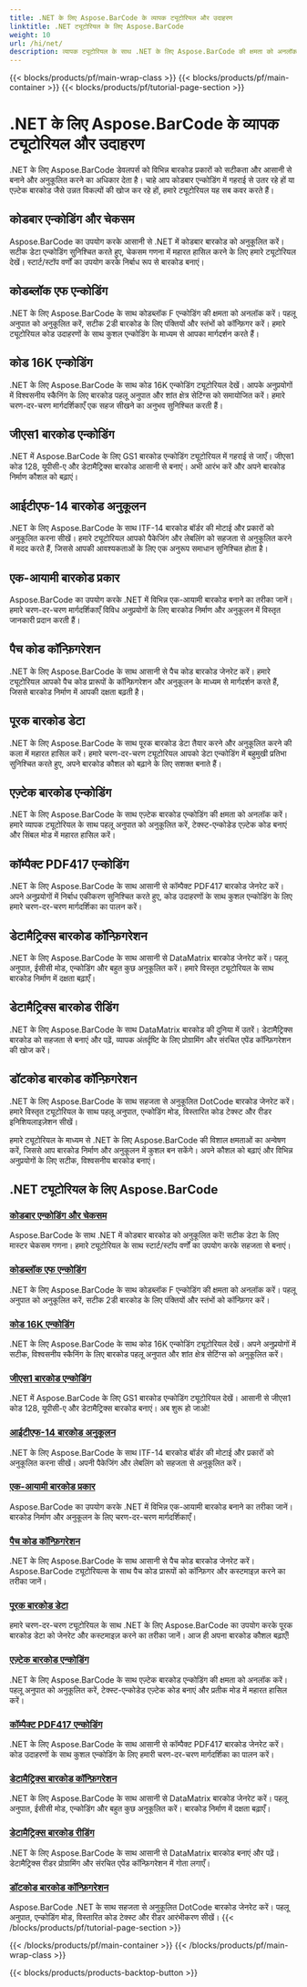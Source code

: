 ```yaml
---
title: .NET के लिए Aspose.BarCode के व्यापक ट्यूटोरियल और उदाहरण
linktitle: .NET ट्यूटोरियल के लिए Aspose.BarCode
weight: 10
url: /hi/net/
description: व्यापक ट्यूटोरियल के साथ .NET के लिए Aspose.BarCode की क्षमता को अनलॉक करें! कोडबार एन्कोडिंग में महारत हासिल करें, कोडब्लॉक एफ को अनुकूलित करें, कोड 16K का पता लगाएं, और भी बहुत कुछ।
---
```


{{< blocks/products/pf/main-wrap-class >}}
{{< blocks/products/pf/main-container >}}
{{< blocks/products/pf/tutorial-page-section >}}

# .NET के लिए Aspose.BarCode के व्यापक ट्यूटोरियल और उदाहरण



.NET के लिए Aspose.BarCode डेवलपर्स को विभिन्न बारकोड प्रकारों को सटीकता और आसानी से बनाने और अनुकूलित करने का अधिकार देता है। चाहे आप कोडबार एन्कोडिंग में गहराई से उतर रहे हों या एज़्टेक बारकोड जैसे उन्नत विकल्पों की खोज कर रहे हों, हमारे ट्यूटोरियल यह सब कवर करते हैं।

## कोडबार एन्कोडिंग और चेकसम

Aspose.BarCode का उपयोग करके आसानी से .NET में कोडबार बारकोड को अनुकूलित करें। सटीक डेटा एन्कोडिंग सुनिश्चित करते हुए, चेकसम गणना में महारत हासिल करने के लिए हमारे ट्यूटोरियल देखें। स्टार्ट/स्टॉप वर्णों का उपयोग करके निर्बाध रूप से बारकोड बनाएं।

## कोडब्लॉक एफ एन्कोडिंग

.NET के लिए Aspose.BarCode के साथ कोडब्लॉक F एन्कोडिंग की क्षमता को अनलॉक करें। पहलू अनुपात को अनुकूलित करें, सटीक 2डी बारकोड के लिए पंक्तियों और स्तंभों को कॉन्फ़िगर करें। हमारे ट्यूटोरियल कोड उदाहरणों के साथ कुशल एन्कोडिंग के माध्यम से आपका मार्गदर्शन करते हैं।

## कोड 16K एन्कोडिंग

.NET के लिए Aspose.BarCode के साथ कोड 16K एन्कोडिंग ट्यूटोरियल देखें। आपके अनुप्रयोगों में विश्वसनीय स्कैनिंग के लिए बारकोड पहलू अनुपात और शांत क्षेत्र सेटिंग्स को समायोजित करें। हमारे चरण-दर-चरण मार्गदर्शिकाएँ एक सहज सीखने का अनुभव सुनिश्चित करती हैं।

## जीएस1 बारकोड एन्कोडिंग

.NET में Aspose.BarCode के लिए GS1 बारकोड एन्कोडिंग ट्यूटोरियल में गहराई से जाएँ। जीएस1 कोड 128, यूपीसी-ए और डेटामैट्रिक्स बारकोड आसानी से बनाएं। अभी आरंभ करें और अपने बारकोड निर्माण कौशल को बढ़ाएं।

## आईटीएफ-14 बारकोड अनुकूलन

.NET के लिए Aspose.BarCode के साथ ITF-14 बारकोड बॉर्डर की मोटाई और प्रकारों को अनुकूलित करना सीखें। हमारे ट्यूटोरियल आपको पैकेजिंग और लेबलिंग को सहजता से अनुकूलित करने में मदद करते हैं, जिससे आपकी आवश्यकताओं के लिए एक अनुरूप समाधान सुनिश्चित होता है।

## एक-आयामी बारकोड प्रकार

Aspose.BarCode का उपयोग करके .NET में विभिन्न एक-आयामी बारकोड बनाने का तरीका जानें। हमारे चरण-दर-चरण मार्गदर्शिकाएँ विविध अनुप्रयोगों के लिए बारकोड निर्माण और अनुकूलन में विस्तृत जानकारी प्रदान करती हैं।

## पैच कोड कॉन्फ़िगरेशन

.NET के लिए Aspose.BarCode के साथ आसानी से पैच कोड बारकोड जेनरेट करें। हमारे ट्यूटोरियल आपको पैच कोड प्रारूपों के कॉन्फ़िगरेशन और अनुकूलन के माध्यम से मार्गदर्शन करते हैं, जिससे बारकोड निर्माण में आपकी दक्षता बढ़ती है।

## पूरक बारकोड डेटा

.NET के लिए Aspose.BarCode के साथ पूरक बारकोड डेटा तैयार करने और अनुकूलित करने की कला में महारत हासिल करें। हमारे चरण-दर-चरण ट्यूटोरियल आपको डेटा एन्कोडिंग में बहुमुखी प्रतिभा सुनिश्चित करते हुए, अपने बारकोड कौशल को बढ़ाने के लिए सशक्त बनाते हैं।

## एज़्टेक बारकोड एन्कोडिंग

.NET के लिए Aspose.BarCode के साथ एज़्टेक बारकोड एन्कोडिंग की क्षमता को अनलॉक करें। हमारे व्यापक ट्यूटोरियल के साथ पहलू अनुपात को अनुकूलित करें, टेक्स्ट-एन्कोडेड एज़्टेक कोड बनाएं और सिंबल मोड में महारत हासिल करें।

## कॉम्पैक्ट PDF417 एन्कोडिंग

.NET के लिए Aspose.BarCode के साथ आसानी से कॉम्पैक्ट PDF417 बारकोड जेनरेट करें। अपने अनुप्रयोगों में निर्बाध एकीकरण सुनिश्चित करते हुए, कोड उदाहरणों के साथ कुशल एन्कोडिंग के लिए हमारे चरण-दर-चरण मार्गदर्शिका का पालन करें।

## डेटामैट्रिक्स बारकोड कॉन्फ़िगरेशन

.NET के लिए Aspose.BarCode के साथ आसानी से DataMatrix बारकोड जेनरेट करें। पहलू अनुपात, ईसीसी मोड, एन्कोडिंग और बहुत कुछ अनुकूलित करें। हमारे विस्तृत ट्यूटोरियल के साथ बारकोड निर्माण में दक्षता बढ़ाएँ।

## डेटामैट्रिक्स बारकोड रीडिंग

.NET के लिए Aspose.BarCode के साथ DataMatrix बारकोड की दुनिया में उतरें। डेटामैट्रिक्स बारकोड को सहजता से बनाएं और पढ़ें, व्यापक अंतर्दृष्टि के लिए प्रोग्रामिंग और संरचित एपेंड कॉन्फ़िगरेशन की खोज करें।

## डॉटकोड बारकोड कॉन्फ़िगरेशन

.NET के लिए Aspose.BarCode के साथ सहजता से अनुकूलित DotCode बारकोड जेनरेट करें। हमारे विस्तृत ट्यूटोरियल के साथ पहलू अनुपात, एन्कोडिंग मोड, विस्तारित कोड टेक्स्ट और रीडर इनिशियलाइज़ेशन सीखें।

हमारे ट्यूटोरियल के माध्यम से .NET के लिए Aspose.BarCode की विशाल क्षमताओं का अन्वेषण करें, जिससे आप बारकोड निर्माण और अनुकूलन में कुशल बन सकेंगे। अपने कौशल को बढ़ाएं और विभिन्न अनुप्रयोगों के लिए सटीक, विश्वसनीय बारकोड बनाएं।
## .NET ट्यूटोरियल के लिए Aspose.BarCode
### [कोडबार एन्कोडिंग और चेकसम](./codabar-encoding-and-checksum/)
Aspose.BarCode के साथ .NET में कोडबार बारकोड को अनुकूलित करें! सटीक डेटा के लिए मास्टर चेकसम गणना। हमारे ट्यूटोरियल के साथ स्टार्ट/स्टॉप वर्णों का उपयोग करके सहजता से बनाएं।
### [कोडब्लॉक एफ एन्कोडिंग](./codablock-f-encoding/)
.NET के लिए Aspose.BarCode के साथ कोडब्लॉक F एन्कोडिंग की क्षमता को अनलॉक करें। पहलू अनुपात को अनुकूलित करें, सटीक 2डी बारकोड के लिए पंक्तियों और स्तंभों को कॉन्फ़िगर करें।
### [कोड 16K एन्कोडिंग](./code-16k-encoding/)
.NET के लिए Aspose.BarCode के साथ कोड 16K एन्कोडिंग ट्यूटोरियल देखें। अपने अनुप्रयोगों में सटीक, विश्वसनीय स्कैनिंग के लिए बारकोड पहलू अनुपात और शांत क्षेत्र सेटिंग्स को अनुकूलित करें।
### [जीएस1 बारकोड एन्कोडिंग](./gs1-barcode-encoding/)
.NET में Aspose.BarCode के लिए GS1 बारकोड एन्कोडिंग ट्यूटोरियल देखें। आसानी से जीएस1 कोड 128, यूपीसी-ए और डेटामैट्रिक्स बारकोड बनाएं। अब शुरू हो जाओ!
### [आईटीएफ-14 बारकोड अनुकूलन](./itf-14-barcode-customization/)
.NET के लिए Aspose.BarCode के साथ ITF-14 बारकोड बॉर्डर की मोटाई और प्रकारों को अनुकूलित करना सीखें। अपनी पैकेजिंग और लेबलिंग को सहजता से अनुकूलित करें।
### [एक-आयामी बारकोड प्रकार](./one-dimensional-barcode-types/)
Aspose.BarCode का उपयोग करके .NET में विभिन्न एक-आयामी बारकोड बनाने का तरीका जानें। बारकोड निर्माण और अनुकूलन के लिए चरण-दर-चरण मार्गदर्शिकाएँ।
### [पैच कोड कॉन्फ़िगरेशन](./patch-code-configuration/)
.NET के लिए Aspose.BarCode के साथ आसानी से पैच कोड बारकोड जेनरेट करें। Aspose.BarCode ट्यूटोरियल्स के साथ पैच कोड प्रारूपों को कॉन्फ़िगर और कस्टमाइज़ करने का तरीका जानें।
### [पूरक बारकोड डेटा](./supplemental-barcode-data/)
हमारे चरण-दर-चरण ट्यूटोरियल के साथ .NET के लिए Aspose.BarCode का उपयोग करके पूरक बारकोड डेटा को जेनरेट और कस्टमाइज़ करने का तरीका जानें। आज ही अपना बारकोड कौशल बढ़ाएँ!
### [एज़्टेक बारकोड एन्कोडिंग](./aztec-barcode-encoding/)
.NET के लिए Aspose.BarCode के साथ एज़्टेक बारकोड एन्कोडिंग की क्षमता को अनलॉक करें। पहलू अनुपात को अनुकूलित करें, टेक्स्ट-एन्कोडेड एज़्टेक कोड बनाएं और प्रतीक मोड में महारत हासिल करें।
### [कॉम्पैक्ट PDF417 एन्कोडिंग](./compact-pdf417-encoding/)
.NET के लिए Aspose.BarCode के साथ आसानी से कॉम्पैक्ट PDF417 बारकोड जेनरेट करें। कोड उदाहरणों के साथ कुशल एन्कोडिंग के लिए हमारी चरण-दर-चरण मार्गदर्शिका का पालन करें।
### [डेटामैट्रिक्स बारकोड कॉन्फ़िगरेशन](./datamatrix-barcode-configuration/)
.NET के लिए Aspose.BarCode के साथ आसानी से DataMatrix बारकोड जेनरेट करें। पहलू अनुपात, ईसीसी मोड, एन्कोडिंग और बहुत कुछ अनुकूलित करें। बारकोड निर्माण में दक्षता बढ़ाएँ।
### [डेटामैट्रिक्स बारकोड रीडिंग](./datamatrix-barcode-reading/)
.NET के लिए Aspose.BarCode के साथ आसानी से DataMatrix बारकोड बनाएं और पढ़ें। डेटामैट्रिक्स रीडर प्रोग्रामिंग और संरचित एपेंड कॉन्फ़िगरेशन में गोता लगाएँ।
### [डॉटकोड बारकोड कॉन्फ़िगरेशन](./dotcode-barcode-configuration/)
Aspose.BarCode .NET के साथ सहजता से अनुकूलित DotCode बारकोड जेनरेट करें। पहलू अनुपात, एन्कोडिंग मोड, विस्तारित कोड टेक्स्ट और रीडर आरंभीकरण सीखें।
{{< /blocks/products/pf/tutorial-page-section >}}

{{< /blocks/products/pf/main-container >}}
{{< /blocks/products/pf/main-wrap-class >}}

{{< blocks/products/products-backtop-button >}}
